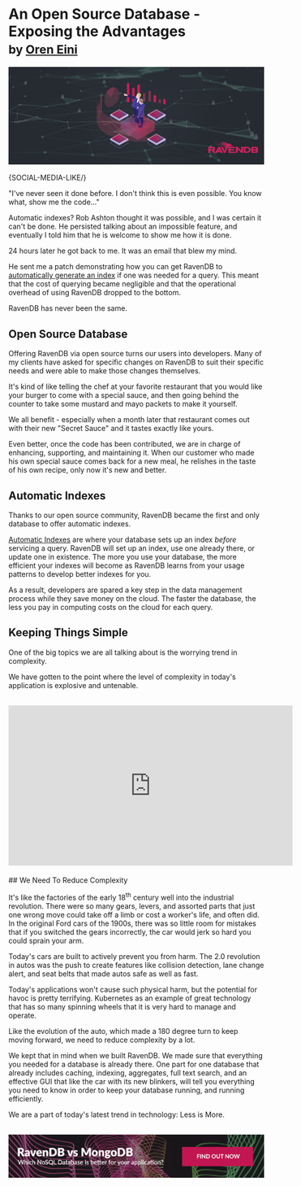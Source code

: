 # An Open Source Database - Exposing the Advantages <br/><small>by <a href="mailto:ayende@hibernatingrhinos.com">Oren Eini</a></small>

![Exposing the Advantages of an Open Source Database](images/exposing-the-advantages-of-an-open-source-database.jpg)

{SOCIAL-MEDIA-LIKE/}

"I've never seen it done before. I don't think this is even possible. You know what, show me the code..."

Automatic indexes? Rob Ashton thought it was possible, and I was certain it can't be done. He persisted talking about an impossible feature, and eventually I told him that he is welcome to show me how it is done.

24 hours later he got back to me. It was an email that blew my mind.

He sent me a patch demonstrating how you can get RavenDB to [automatically generate an index](https://ravendb.net/docs/article-page/4.2/csharp/server/configuration/indexing-configuration) if one was needed for a query. This meant that the cost of querying became negligible and that the operational overhead of using RavenDB dropped to the bottom.

RavenDB has never been the same.

## Open Source Database

Offering RavenDB via open source turns our users into developers. Many of my clients have asked for specific changes on RavenDB to suit their specific needs and were able to make those changes themselves.

It's kind of like telling the chef at your favorite restaurant that you would like your burger to come with a special sauce, and then going behind the counter to take some mustard and mayo packets to make it yourself.

We all benefit - especially when a month later that restaurant comes out with their new "Secret Sauce" and it tastes exactly like yours.

Even better, once the code has been contributed, we are in charge of enhancing, supporting, and maintaining it. When our customer who made his own special sauce comes back for a new meal, he relishes in the taste of his own recipe, only now it's new and better.

## Automatic Indexes

Thanks to our open source community, RavenDB became the first and only database to offer automatic indexes.

[Automatic Indexes](https://ravendb.net/features/indexes/auto-indexes) are where your database sets up an index *before* servicing a query. RavenDB will set up an index, use one already there, or update one in existence. The more you use your database, the more efficient your indexes will become as RavenDB learns from your usage patterns to develop better indexes for you.

As a result, developers are spared a key step in the data management process while they save money on the cloud. The faster the database, the less you pay in computing costs on the cloud for each query.

## Keeping Things Simple

One of the big topics we are all talking about is the worrying trend in complexity.

We have gotten to the point where the level of complexity in today's application is explosive and untenable.
<br/>
<br/>
<div class="text-center"><iframe width="560" height="315" src="https://www.youtube.com/embed/17PkUsTVa7g?start=185&end=406;" frameborder="0" allow="accelerometer; autoplay; encrypted-media; gyroscope; picture-in-picture" allowfullscreen></iframe></div>
<br/>
## We Need To Reduce Complexity

It's like the factories of the early 18<sup>th</sup> century well into the industrial revolution. There were so many gears, levers, and assorted parts that just one wrong move could take off a limb or cost a worker's life, and often did. In the original Ford cars of the 1900s, there was so little room for mistakes that if you switched the gears incorrectly, the car would jerk so hard you could sprain your arm.

Today's cars are built to actively prevent you from harm. The 2.0 revolution in autos was the push to create features like collision detection, lane change alert, and seat belts that made autos safe as well as fast.

Today's applications won't cause such physical harm, but the potential for havoc is pretty terrifying. Kubernetes as an example of great technology that has so many spinning wheels that it is very hard to manage and operate.

Like the evolution of the auto, which made a 180 degree turn to keep moving forward, we need to reduce complexity by a lot.

We kept that in mind when we built RavenDB. We made sure that everything you needed for a database is already there. One part for one database that already includes caching, indexing, aggregates, full text search, and an effective GUI that like the car with its new blinkers, will tell you everything you need to know in order to keep your database running, and running efficiently.

We are a part of today's latest trend in technology: Less is More.

<br/>
<div class="text-center">
    <a href="https://ravendb.net/whitepapers/mongodb-ravendb-best-nosql-open-source-document-database"><img src="images/ravendb-vs-mongodb.png" alt="RavenDB vs MongoDB Whitepaper"/></a>

</div>
<br/>